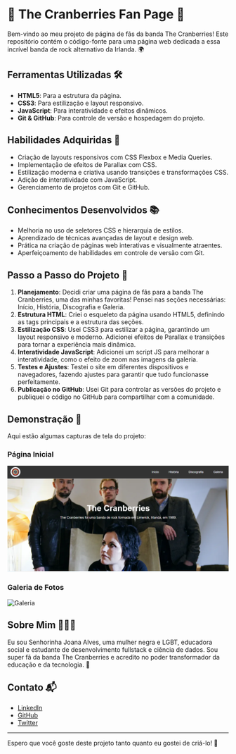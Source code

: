 # 🎸 The Cranberries Fan Page 🎸

Bem-vindo ao meu projeto de página de fãs da banda The Cranberries! Este repositório contém o código-fonte para uma página web dedicada a essa incrível banda de rock alternativo da Irlanda. 🌍

## Ferramentas Utilizadas 🛠️

- **HTML5**: Para a estrutura da página.
- **CSS3**: Para estilização e layout responsivo.
- **JavaScript**: Para interatividade e efeitos dinâmicos.
- **Git & GitHub**: Para controle de versão e hospedagem do projeto.

## Habilidades Adquiridas 🚀

- Criação de layouts responsivos com CSS Flexbox e Media Queries.
- Implementação de efeitos de Parallax com CSS.
- Estilização moderna e criativa usando transições e transformações CSS.
- Adição de interatividade com JavaScript.
- Gerenciamento de projetos com Git e GitHub.

## Conhecimentos Desenvolvidos 📚

- Melhoria no uso de seletores CSS e hierarquia de estilos.
- Aprendizado de técnicas avançadas de layout e design web.
- Prática na criação de páginas web interativas e visualmente atraentes.
- Aperfeiçoamento de habilidades em controle de versão com Git.

## Passo a Passo do Projeto 📝

1. **Planejamento**: Decidi criar uma página de fãs para a banda The Cranberries, uma das minhas favoritas! Pensei nas seções necessárias: Início, História, Discografia e Galeria.
2. **Estrutura HTML**: Criei o esqueleto da página usando HTML5, definindo as tags principais e a estrutura das seções.
3. **Estilização CSS**: Usei CSS3 para estilizar a página, garantindo um layout responsivo e moderno. Adicionei efeitos de Parallax e transições para tornar a experiência mais dinâmica.
4. **Interatividade JavaScript**: Adicionei um script JS para melhorar a interatividade, como o efeito de zoom nas imagens da galeria.
5. **Testes e Ajustes**: Testei o site em diferentes dispositivos e navegadores, fazendo ajustes para garantir que tudo funcionasse perfeitamente.
6. **Publicação no GitHub**: Usei Git para controlar as versões do projeto e publiquei o código no GitHub para compartilhar com a comunidade.

## Demonstração 📸

Aqui estão algumas capturas de tela do projeto:

### Página Inicial
![Início](img/Captura1.PNG)

### Galeria de Fotos
![Galeria](img/screenshot-galeria.png)

## Sobre Mim 🧑🏾‍💻

Eu sou Senhorinha Joana Alves, uma mulher negra e LGBT, educadora social e estudante de desenvolvimento fullstack e ciência de dados. Sou super fã da banda The Cranberries e acredito no poder transformador da educação e da tecnologia. 🌟

## Contato 📬

- [LinkedIn](https://www.linkedin.com/in/senhorinha-alves)
- [GitHub](https://github.com/senhorinha-alves)
- [Twitter](https://twitter.com/senhorinha-alves)

---

Espero que você goste deste projeto tanto quanto eu gostei de criá-lo! 🎉

